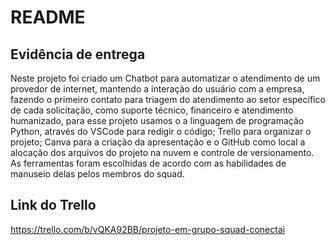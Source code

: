 # README 

## Evidência de entrega

Neste projeto foi criado um Chatbot para automatizar o atendimento de um provedor de internet, mantendo a interação do usuário com a empresa, fazendo o primeiro contato para triagem do atendimento ao setor específico de cada solicitação, como suporte técnico, financeiro e atendimento humanizado, para esse projeto usamos o a linguagem de programação Python, através do VSCode para redigir o código; Trello para organizar o projeto; Canva para a criação da apresentação e o GitHub como local a alocação dos arquivos do projeto na nuvem e controle de versionamento. As ferramentas foram escolhidas de acordo com as habilidades de manuseio delas pelos membros do squad.

## Link do Trello

https://trello.com/b/vQKA92BB/projeto-em-grupo-squad-conectai